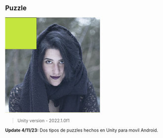 ## Puzzle
![](https://github.com/camilo1962/PuzzleFamiliar/blob/main/Assets/Sprites/Puzzle.png)


> Unity version - 2022.1.0f1

**Update 4/11/23:** Dos tipos de puzzles hechos en Unity para movil Android.

